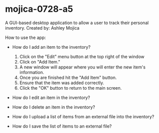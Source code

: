 # mojica-0728-a5
A GUI-based desktop application to allow a user to track their personal inventory.
Created by: Ashley Mojica

How to use the app:

- How do I add an item to the inventory?
    1. Click on the "Edit" menu button at the top right of the window
    2. Click on "Add Item."
    3. A new window will appear where you will enter the new item's information.
    4. Once you are finished hit the "Add Item" button.
    5. Ensure that the item was added correctly.
    6. Click the "OK" button to return to the main screen.
    
- How do I edit an item in the inventory? 
- How do I delete an item in the inventory?
- How do I upload a list of items from an external file into the inventory?
- How do I save the list of items to an external file?
    
